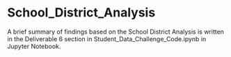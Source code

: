 # School_District_Analysis
A brief summary of findings based on the School District Analysis is written in the Deliverable 6 section in Student_Data_Challenge_Code.ipynb in Jupyter Notebook. 